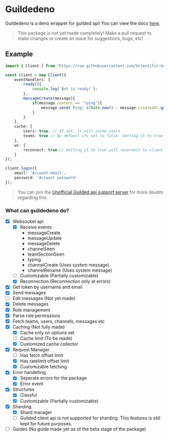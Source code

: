 # Guildedeno

Guildedeno is a deno wrapper for guilded api! You can view the docs [here](https://doc.deno.land/https/deno.land/x/guildedeno@v1.0.0-beta/mod.ts).

> This package is not yet made completely! Make a pull request to make changes or create an issue for suggestions, bugs, etc!

## Example

```ts
import { Client } from "https://raw.githubusercontent.com/Scientific-Guy/guildedeno/master/mod.ts";

const client = new Client({
    eventHandlers: {
        ready(){
            console.log(`Bot is ready!`);
        },
        messageCreate(message){
            if(message.content == '!ping'){
                message.send(`Ping: ${Date.now() - message.createdAt.getTime()}`);
            }
        }
    },
    cache: {
        users: true, // If set, it will cache users
        teams: true // By default its set to false. Setting it to true is preferred!
    },
    ws: {
        reconnect: true // Setting it to true will reconnect to client if the connection is closed
    }
});

client.login({
    email: 'Account email',
    password: 'Account password'
});
```

> You can join the [Unofficial Guilded api support server](https://www.guilded.gg/guilded-api?i=6AXLG00A) for more doubts regarding this.

### What can guildedeno do?

- [x] Websocket api
    - [x] Receive events
        - messageCreate
        - messageUpdate
        - messageDelete
        - channelSeen
        - teamSectionSeen
        - typing
        - channelCreate (Uses system message)
        - channelRename (Uses system message)
    - [ ] Customizable (Partially customizable)
    - [x] Reconnection (Reconnection only at errors)
- [x] Get token by username and email
- [x] Send messages
- [ ] Edit messages (Not yet made)
- [x] Delete messages
- [x] Role management
- [x] Parse role permissions
- [x] Fetch teams, users, channels, messages etc
- [x] Caching (Not fully made)
    - [x] Cache only on options set
    - [ ] Cache limit (To be made)
    - [x] Customized cache collector
- [x] Request Manager
    - [ ] Has fetch offset limit 
    - [x] Has ratelimit offset limit
    - [x] Customizable fetching
- [x] Error handelling
    - [x] Seperate errors for the package
    - [x] Error event
- [x] Structures
    - [x] Classful
    - [x] Customizable (Partially customizable)
- [x] Sharding
    - [x] Shard manager
    - [ ] Guilded client api is not supported for sharding. This features is still kept for future purposes.
- [ ] Guides (No guide made yet as of the beta stage of the package)